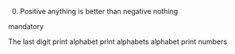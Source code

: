 0. Positive anything is better than negative nothing

mandatory


The last digit
print alphabet
print alphabets
alphabet
print numbers
